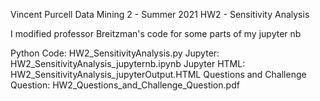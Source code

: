 Vincent Purcell
Data Mining 2 - Summer 2021
HW2 - Sensitivity Analysis

I modified professor Breitzman's code for some parts of my jupyter nb

Python Code:    	                HW2_SensitivityAnalysis.py
Jupyter:        	                HW2_SensitivityAnalysis_jupyternb.ipynb
Jupyter HTML:   	                HW2_SensitivityAnalysis_jupyterOutput.HTML
Questions and Challenge Question:   HW2_Questions_and_Challenge_Question.pdf